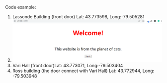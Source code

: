 Code example:

<a-entity gltf-model="#animated-test" 
				  rotation="0 180 0" scale="0.15 0.15 0.15"
				  gps-entity-place="longitude: -79; latitude: 43;" 
				  animation-mixer="loop: repeat"/>



1. Lassonde Building (front door) Lat: 43.773598, Long:-79.505281
2. ![lb](https://github.com/AdeleYidanZhang/Yidan_heroku/blob/de3371d74bae0fa853a51f1c858a94c99c449aa5/img/site1.PNG)
3. Vari Hall (front door)Lat: 43.773071, Long:-79.503404
4. Ross building (the door connect with Vari Hall) Lat: 43.772944, Long: -79.503948
